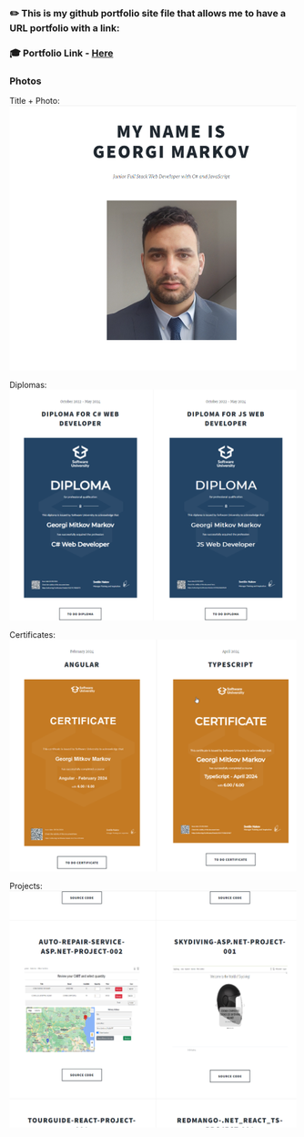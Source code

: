 ### ✏️ This is my github portfolio site file that allows me to have a URL portfolio with a link:

### 🎓 Portfolio Link - [Here](https://gogata05.github.io/)

### Photos

Title + Photo:
![image](/images/TitlepPlusPhoto.png)

Diplomas:
![image](/images/Diplomas.png)

Certificates:
![image](/images/Certificates.png)

Projects:
![image](/images/Projects.png)
